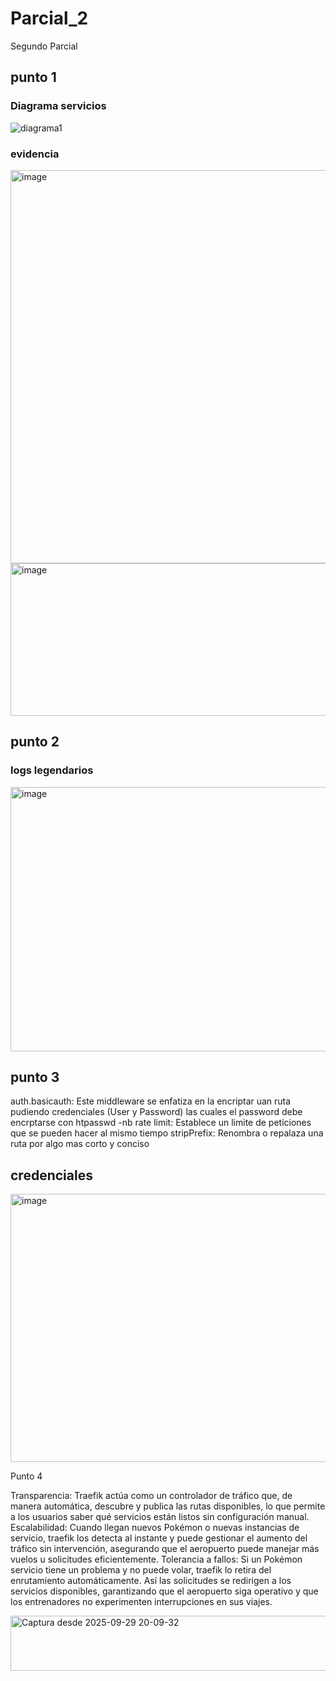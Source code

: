 # Parcial_2
Segundo Parcial
## punto 1
### Diagrama servicios
![diagrama1](https://github.com/user-attachments/assets/08014d0f-b301-4135-95cc-4a0cfa58ec79)



### evidencia

<img width="866" height="629" alt="image" src="https://github.com/user-attachments/assets/39e1fafb-7a8e-46ce-aac5-15f7ce2154cf" />
<img width="652" height="244" alt="image" src="https://github.com/user-attachments/assets/7e5e1e41-05c9-44f5-8573-ed2b51128d98" />

## punto 2

### logs legendarios

<img width="827" height="423" alt="image" src="https://github.com/user-attachments/assets/9f379e1c-44fa-4ac1-8fa9-a234925883f9" />

## punto 3
auth.basicauth: Este middleware se enfatiza en la encriptar uan ruta pudiendo credenciales (User y Password) las cuales el password debe encrptarse con htpasswd -nb 
rate limit: Establece un limite de peticiones que se pueden hacer al mismo tiempo 
stripPrefix: Renombra o repalaza una ruta por algo mas corto y conciso
## credenciales

<img width="830" height="429" alt="image" src="https://github.com/user-attachments/assets/1f84222d-d2e9-4e1e-95f4-75e67fd97ab8" />

Punto 4

Transparencia: Traefik actúa como un controlador de tráfico que, de manera automática, descubre y publica las rutas disponibles, lo que permite a los usuarios saber qué servicios  están listos sin configuración manual.
Escalabilidad: Cuando llegan nuevos Pokémon o nuevas instancias de servicio, traefik los detecta al instante y puede gestionar el aumento del tráfico sin intervención, asegurando que el aeropuerto puede manejar más vuelos u solicitudes eficientemente.
Tolerancia a fallos: Si un Pokémon servicio tiene un problema y no puede volar, traefik lo retira del enrutamiento automáticamente. Así las solicitudes se redirigen a los servicios disponibles, garantizando que el aeropuerto siga operativo y que los entrenadores no experimenten interrupciones en sus viajes.

<img width="1061" height="88" alt="Captura desde 2025-09-29 20-09-32" src="https://github.com/user-attachments/assets/8beadbd6-c6c5-4a32-9546-30b3988d1bdc" />



